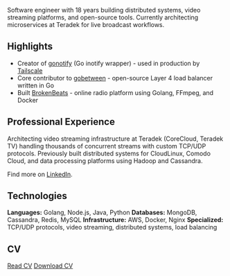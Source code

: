 Software engineer with 18 years building distributed systems, video streaming platforms, and open-source tools. Currently architecting microservices at Teradek for live broadcast workflows.

## Highlights

* Creator of [gonotify](https://github.com/illarion/gonotify) (Go inotify wrapper) - used in production by [Tailscale](https://tailscale.com/)
* Core contributor to [gobetween](https://gobetween.io/) - open-source Layer 4 load balancer written in Go
* Built [BrokenBeats](https://brokenbeats.net) - online radio platform using Golang, FFmpeg, and Docker

## Professional Experience

Architecting video streaming infrastructure at Teradek (CoreCloud, Teradek TV) handling thousands of concurrent streams with custom TCP/UDP protocols. Previously built distributed systems for CloudLinux, Comodo Cloud, and data processing platforms using Hadoop and Cassandra.

Find more on [LinkedIn](https://www.linkedin.com/in/illarion-kovalchuk/).

## Technologies

**Languages:** Golang, Node.js, Java, Python
**Databases:** MongoDB, Cassandra, Redis, MySQL
**Infrastructure:** AWS, Docker, Nginx
**Specialized:** TCP/UDP protocols, video streaming, distributed systems, load balancing

## CV

[Read CV](ilarion.kovalchuk.cv.md)
[Download CV](ilarion.kovalchuk.cv.pdf)

